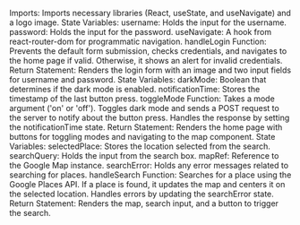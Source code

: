 Imports: Imports necessary libraries (React, useState, and useNavigate) and a logo image.
State Variables:
username: Holds the input for the username.
password: Holds the input for the password.
useNavigate: A hook from react-router-dom for programmatic navigation.
handleLogin Function: Prevents the default form submission, checks credentials, and navigates to the home page if valid. Otherwise, it shows an alert for invalid credentials.
Return Statement: Renders the login form with an image and two input fields for username and password.
State Variables:
darkMode: Boolean that determines if the dark mode is enabled.
notificationTime: Stores the timestamp of the last button press.
toggleMode Function:
Takes a mode argument ('on' or 'off').
Toggles dark mode and sends a POST request to the server to notify about the button press.
Handles the response by setting the notificationTime state.
Return Statement: Renders the home page with buttons for toggling modes and navigating to the map component.
State Variables:
selectedPlace: Stores the location selected from the search.
searchQuery: Holds the input from the search box.
mapRef: Reference to the Google Map instance.
searchError: Holds any error messages related to searching for places.
handleSearch Function:
Searches for a place using the Google Places API.
If a place is found, it updates the map and centers it on the selected location.
Handles errors by updating the searchError state.
Return Statement: Renders the map, search input, and a button to trigger the search.
